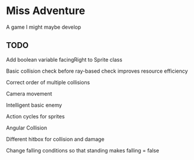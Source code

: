 # Miss Adventure
A game I might maybe develop

## TODO

Add boolean variable facingRight to Sprite class

Basic collision check before ray-based check improves resource efficiency

Correct order of multiple collisions

Camera movement

Intelligent basic enemy

Action cycles for sprites

Angular Collision

Different hitbox for collision and damage

Change falling conditions so that standing makes falling = false
